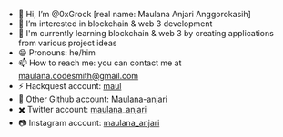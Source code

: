 - 👋 Hi, I’m @0xGrock [real name: Maulana Anjari Anggorokasih]
- 👀 I’m interested in blockchain & web 3 development
- 🌱 I'm currently learning blockchain & web 3 by creating applications from various project ideas
- 😄 Pronouns: he/him
- 📫 How to reach me: you can contact me at maulana.codesmith@gmail.com
- ⚡ Hackquest account: [maul](https://www.hackquest.io/user/maul)
- 👤 Other Github account: [Maulana-anjari](https://github.com/Maulana-anjari)
- ✖️ Twitter account: [maulana_anjari](https://x.com/maulana_anjari)
- 📷 Instagram account: [maulana_anjari](https://www.instagram.com/maulana_anjari/)

<!---
0xGrock/0xGrock is a ✨ special ✨ repository because its `README.md` (this file) appears on your GitHub profile.
You can click the Preview link to take a look at your changes.
--->
